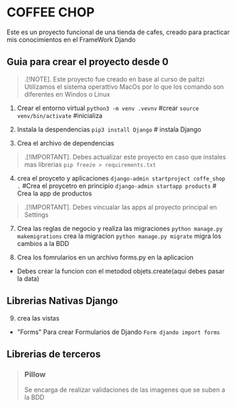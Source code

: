 # COFFEE CHOP 
Este es un proyecto funcional de una tienda de cafes, creado para practicar mis conocimientos en el FrameWork Djando 

## Guia para crear el proyecto desde 0 
>.[!NOTE].
> Este proyecto fue creado en base al curso de paltzi 
> Utilizamos el sistema operattivo MacOs por lo que los comando son diferentes en Windos o Linux 

1. Crear el entorno virtual 
`python3 -m venv .vevnv` #crear
`source venv/bin/activate` #inicializa

2. Instala la despendencias 
`pip3 install Django` # instala Django 

3. Crea el archivo de dependencias
>.[!IMPORTANT].
>Debes actualizar este proyecto en caso que instales mas librerias 
`pip freeze > requirements.txt`

4. crea el proyceto y aplicaciones 
`django-admin startproject coffe_shop .` #Crea el proycetro en principio 
`django-admin startapp products` # Crea la app de productos 
>.[!IMPORTANT].
>Debes vincualar las apps al proyecto principal en Settings

7. Crea las reglas de negocio y realiza las migraciones 
`python manage.py makemigrations` crea la migracion 
`python manage.py migrate` migra los cambios a la BDD

8. Crea los fomrularios en un archivo forms.py en la aplicacion

- Debes crear la funcion con el metodod objets.create(aqui debes pasar la data)
## Librerias Nativas Django 

9. crea las vistas 
- "Forms" Para crear Formularios de Djando 
`Form djando import forms` 



## Librerias de terceros  
> ### Pillow 
> Se encarga de realizar validaciones de las imagenes que se suben a la BDD
